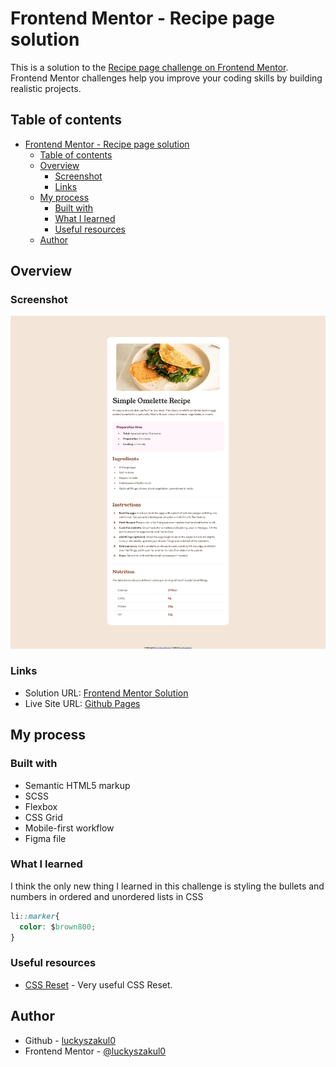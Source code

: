 # Frontend Mentor - Recipe page solution

This is a solution to the [Recipe page challenge on Frontend Mentor](https://www.frontendmentor.io/challenges/recipe-page-KiTsR8QQKm). Frontend Mentor challenges help you improve your coding skills by building realistic projects. 

## Table of contents

- [Frontend Mentor - Recipe page solution](#frontend-mentor---recipe-page-solution)
  - [Table of contents](#table-of-contents)
  - [Overview](#overview)
    - [Screenshot](#screenshot)
    - [Links](#links)
  - [My process](#my-process)
    - [Built with](#built-with)
    - [What I learned](#what-i-learned)
    - [Useful resources](#useful-resources)
  - [Author](#author)

## Overview

### Screenshot

![](./screenshot.png)

### Links

- Solution URL: [Frontend Mentor Solution](https://www.frontendmentor.io/solutions/mobile-first-recipe-page-made-with-scss-Ku9FfmY9yg)
- Live Site URL: [Github Pages](https://luckyszakul0.github.io/FM-Recipe-page/)

## My process

### Built with

- Semantic HTML5 markup
- SCSS
- Flexbox
- CSS Grid
- Mobile-first workflow
- Figma file

### What I learned

I think the only new thing I learned in this challenge is styling the bullets and numbers in ordered and unordered lists in CSS

```CSS
li::marker{
  color: $brown800;
}
```

### Useful resources

- [CSS Reset](https://www.joshwcomeau.com/css/custom-css-reset/) - Very useful CSS Reset.

## Author

- Github - [luckyszakul0](https://github.com/luckyszakul0)
- Frontend Mentor - [@luckyszakul0](https://www.frontendmentor.io/profile/luckyszakul0)